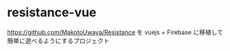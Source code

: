 # resistance-vue
https://github.com/MakotoUwaya/Resistance を vuejs + Firebase に移植して簡単に遊べるようにするプロジェクト
